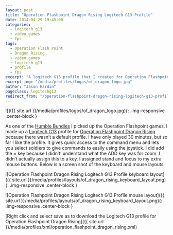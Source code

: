 ```yaml
---
layout: post
title: "Operation Flashpoint Dragon Rising Logitech G13 Profile"
date: 2014-04-29 19:45:00
categories:
  - logitech_g13
  - video_games
  - fps
tags:
  - Operation Flash Point
  - Dragon Rising
  - video games
  - logitech g13
  - profile
  - fps
excerpt: "A logitech G13 profile that I created for Operation Flashpoint Dragon Rising because there wasn't a default profile"
excerpt-img: "/media/profiles/logos/of_dragon_logo.jpg"
author: "Jason Hardin"
pageclass: logitechg13
redirect_from: "/operation-flashpoint-dragon-rising-logitech-g13-profile/"
---
```

![]({{ site.url }}/media/profiles/logos/of_dragon_logo.jpg){: .img-responsive .center-block }

As one of the [Humble Bundles](https://www.humblebundle.com/) I picked up the Operation Flashpoint games. I made up a [Logitech G13](http://gaming.logitech.com/en-us/product/g13-advanced-gameboard)  profile for [Operation Flashpoint Dragon Rising](http://www.codemasters.com/uk/ofdr-uk/pc/) because there wasn’t a default profile. I have only played 30 minutes, but so far I like the profile. It gives quick access to the command menu and lets you select soldiers to give commands to easily using the joystick. I did add the = key because I didn’t’ understand what the ADD key was for zoom. I didn’t actually assign this to a key. I assigned stand and focus to my extra mouse buttons. Below is a screen shot of the keyboard and mouse layouts.

![Operation Flashpoint Dragon Rising Logitech G13 Profile keyboard layout]({{ site.url }}/media/profiles/layouts/of_dragon_rising_keyboard_layout.png){: .img-responsive .center-block }

![Operation Flashpoint Dragon Rising Logitech G13 Profile mouse layout]({{ site.url }}/media/profiles/layouts/of_dragon_rising_keyboard_layout.png){: .img-responsive .center-block }

[Right click and select save as to download the Logitech G13 profile for Operation Flashpoint Dragon Rising]({{ site.url }}/media/profiles/xml/operation_flashpoint_dragon_rising.xml)
